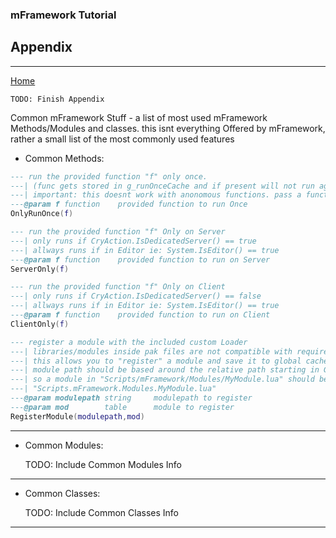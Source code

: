 ### mFramework Tutorial
## Appendix
----

[Home](/mFramework2)

    TODO: Finish Appendix


Common mFramework Stuff - a list of most used mFramework Methods/Modules and classes.
this isnt everything Offered by mFramework, rather a small list of the most commonly used features

- Common Methods:

```lua
--- run the provided function "f" only once.
---| (func gets stored in g_runOnceCache and if present will not run again)
---| important: this doesnt work with anonomous functions. pass a function as a variable
---@param f function    provided function to run Once
OnlyRunOnce(f)

--- run the provided function "f" Only on Server
---| only runs if CryAction.IsDedicatedServer() == true
---| allways runs if in Editor ie: System.IsEditor() == true
---@param f function    provided function to run on Server
ServerOnly(f)

--- run the provided function "f" Only on Client
---| only runs if CryAction.IsDedicatedServer() == false
---| allways runs if in Editor ie: System.IsEditor() == true
---@param f function    provided function to run on Client
ClientOnly(f)

--- register a module with the included custom Loader
---| libraries/modules inside pak files are not compatible with require()
---| this allows you to "register" a module and save it to global cache to load with require()
---| module path should be based around the relative path starting in GameSDK
---| so a module in "Scripts/mFramework/Modules/MyModule.lua" should be Registered as
---| "Scripts.mFramework.Modules.MyModule.lua"
---@param modulepath string     modulepath to register
---@param mod        table      module to register
RegisterModule(modulepath,mod)
```

----

- Common Modules:

    TODO: Include Common Modules Info

----

- Common Classes:

    TODO: Include Common Classes Info

----
